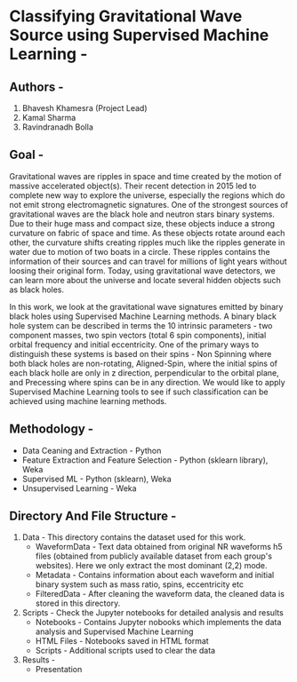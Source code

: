 # Classifying Gravitational Wave Source using Supervised Machine Learning -

## Authors - 
1. Bhavesh Khamesra (Project Lead)
2. Kamal Sharma
3. Ravindranadh Bolla

## Goal - 
Gravitational waves are ripples in space and time created by the motion of massive accelerated object(s). Their recent detection in 2015 led to complete new way to explore the universe, especially the regions which do not emit strong electromagnetic signatures. One of the strongest sources of gravitational waves are the black hole and neutron stars binary systems. Due to their huge mass and compact size, these objects induce a strong curvature on fabric of space and time.  As these objects rotate around each other, the curvature shifts creating ripples much like the ripples generate in water due to motion of two boats in a circle. These ripples contains the information of their sources and can travel for millions of light years without loosing their original form. Today, using gravitational wave detectors, we can learn more about the universe and locate several hidden objects such as black holes. 

In this work, we look at the gravitational wave signatures emitted by binary black holes using Supervised Machine Learning methods. A binary black hole system can be described in terms the 10 intrinsic parameters - two component masses, two spin vectors (total 6 spin components), initial orbital frequency and initial eccentricity. One of the primary ways to distinguish these systems is based on their spins - Non Spinning where both black holes are non-rotating, Aligned-Spin, where the initial spins of each black holle are only in z direction, perpendicular to the orbital plane, and Precessing where spins can be in any direction. We would like to apply Supervised Machine Learning tools to see if such classification can be achieved using machine learning methods. 

## Methodology - 

* Data Ceaning and Extraction - Python 
* Feature Extraction and Feature Selection - Python (sklearn library), Weka
* Supervised ML - Python (sklearn), Weka
* Unsupervised Learning - Weka



## Directory And File Structure - 

1. Data - This directory contains the dataset used for this work. 
   * WaveformData - Text data obtained from original NR waveforms h5 files (obtained from publicly available dataset from each group's websites). Here we only extract the most dominant (2,2) mode. 
   * Metadata     - Contains information about each waveform and initial binary system such as  mass ratio, spins, eccentricity etc
   * FilteredData - After cleaning the waveform data, the cleaned data is stored in this directory. 
2. Scripts - Check the Jupyter notebooks for detailed analysis and results
   * Notebooks - Contains Jupyter nobooks which implements the data analysis and Supervised Machine Learning
   * HTML Files - Notebooks saved in HTML format
   * Scripts - Additional scripts used to clear the data
3. Results - 
   * Presentation
    
